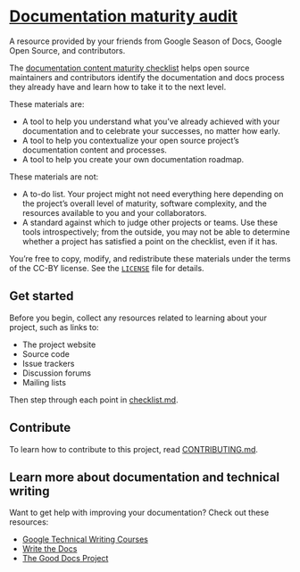 # [Documentation maturity audit](https://github.com/google/opendocs/blob/main/audit/README.md)

A resource provided by your friends from Google Season of Docs, Google Open Source, and contributors.

The [documentation content maturity checklist](checklist.md) helps open source maintainers and contributors identify the documentation and docs process they already have and learn how to take it to the next level.

These materials are:

- A tool to help you understand what you’ve already achieved with your documentation and to celebrate your successes, no matter how early.
- A tool to help you contextualize your open source project’s documentation content and processes.
- A tool to help you create your own documentation roadmap.

These materials are not:

- A to-do list. Your project might not need everything here depending on the project’s overall level of maturity, software complexity, and the resources available to you and your collaborators.
- A standard against which to judge other projects or teams. Use these tools introspectively; from the outside, you may not be able to determine whether a project has satisfied a point on the checklist, even if it has.

You’re free to copy, modify, and redistribute these materials under the terms of the CC-BY license. See the [`LICENSE`](../LICENSE) file for details.

## Get started

Before you begin, collect any resources related to learning about your project, such as links to:

- The project website
- Source code
- Issue trackers
- Discussion forums
- Mailing lists

Then step through each point in [checklist.md](checklist.md).

## Contribute

To learn how to contribute to this project, read [CONTRIBUTING.md](../CONTRIBUTING.md).

## Learn more about documentation and technical writing

Want to get help with improving your documentation? Check out these resources:

- [Google Technical Writing Courses](https://developers.google.com/tech-writing)
- [Write the Docs](https://www.writethedocs.org/)
- [The Good Docs Project](https://thegooddocsproject.dev/)
